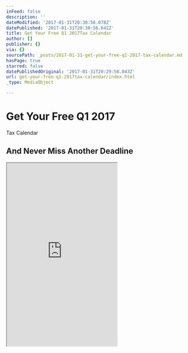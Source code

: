 ```yaml
---
inFeed: false
description: ''
dateModified: '2017-01-31T20:30:56.078Z'
datePublished: '2017-01-31T20:30:56.641Z'
title: Get Your Free Q1 2017Tax Calendar
author: []
publisher: {}
via: {}
sourcePath: _posts/2017-01-31-get-your-free-q1-2017-tax-calendar.md
hasPage: true
starred: false
datePublishedOriginal: '2017-01-31T20:29:58.043Z'
url: get-your-free-q1-2017tax-calendar/index.html
_type: MediaObject

---
```

# Get Your Free Q1 2017  
Tax Calendar

## And Never Miss Another Deadline

<iframe src="https://the-grid.github.io/ed-userhtml/?g=eJydVm1v2zYQ_hz_iptazElQWU6aLGn8UmRZtgxoim0JMBTDYFDiyWZCkRpJOfaK_vcdKUuOnTUt-skw73j33MO75zT8Lo7hR5wKBddMyIuZKEq4EVNVlfCzNgXE8bgzlELdw8xgPoqSJOMqFgWbou0VdCXzV3qZLhIsUuSZ5phkklkrsvigPznpZdZGYFCOIuuWEu0M0UXgliWOIocLl3gHShKsT893XhTZJISe2IDrY8qy-6nRleJnL_I8H0AmkZkzibkbQK6VOzs4KhdwhXKOTmTs1bkRTL6yTNnYohF041NnJ9mHc85hqSsD-uFx-bmvu0aj52iM4GiBCAquVjiEdSGgjTe5mbCrK6nU2X2vswMAfyLVTcwUqDgUei7UtPYMPsDo1M0QSnJC7o0XNzcQuHY6WK4uz38CndeZr26v30EuJPZgP-kMk5COeONiDoKPoi2aPKWhEpY5oZV_OY4zVGbZq-zBUU8K6-KCKXrI8Hq2Sm1mRIpJqa17W40ydvIGT49Y_-iIp4iH7M3h8fEpy_n3rCgHlBFPT173kR_kP0RQoJtpAuHvRis4cYDDkcdt7NgjikCxAp_3CB00iuZMCs4cUr8wM0U3iiapZOqeQujGNu4Q1fA5GiYUVkvpG2k4Oxz_gf9UaF3N6GH_4ARu2QIumKQnYmaYkEvN6AqAUJw6yKGNDd0UBnk0HtqSqcaBWUctZe-j8T49CRnG0N6B5s4woZCbgan4XKDkse_kMsCTLEXpu89bMb68Pv_1XTS-9EPmW9WgtVTn88mpL0IYH0-osnKrgUIfJQLirKJ_zQvUKZpoDVpYOddstkA631TF-_Pry2j8wdP9nnJ-cwFeEZ7gD8G34a-B17m_jBtCoraG0E7WGa2mK_a9EjIHfubCae1SyTEp43gDpmFc6BbnzBVyg-vbD79dbhHrj-I-ddX_PX9j9IEaYuhXBE1-LnNN11dkPnguMxl9oK3MCRXekLrzaO6QZsSWWlm07aMEafZ9sfOY_sZvDYhkVpt4fR7EbRRxYUvJlmdKKySgq5xfiGWrLKNZ-dpo9W94Ub8MDTIJJeqStNzOdCU5aY3zwitr8Sa598qNixIzB1OtvYqTeluIgevgbJDUHmt3WhC-w-utkpKx1iXrF2srXCuApJ7Ci_UZsNRqWTkcgF9rZxAf9_v9cjGIgNEyi2eCVJM03ZnKV_J0UOqXTyefFfHJY_V2LCXRwsUooidvh6xhqEW5-aYbWUm_C7Ee0F8ElX-NYYk9UdkGXav5zyyMtpHSyjmtNjGt5jrx1K7H3F8sV7i64UPijs1ZfdoFa7JRN0ns6x4r2L9asQcb1h-nbwCpGd_-qLmzCQFrdk3vznYJQh1s_Hyq8W5eqbB7d1_uwccHYlg_9HJfu4URKHyAc2PYcndvAI3RR9o21jf-6v896obJ7A5qt3ASpLrb-BzSiRe91sUfeFzdwafdu98rNMu9vcGcGXhZZHeUpz7rKX2hVS5F5nZ9R-0N2hI7fiYu_efL5lql7v0P-bFrZA" height="500" style=""></iframe>